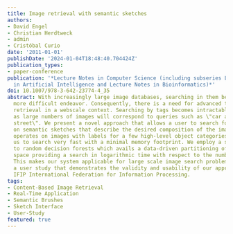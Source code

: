 ```yaml
---
title: Image retrieval with semantic sketches
authors:
- David Engel
- Christian Herdtweck
- admin
- Cristóbal Curio
date: '2011-01-01'
publishDate: '2024-01-04T18:48:40.704424Z'
publication_types:
- paper-conference
publication: '*Lecture Notes in Computer Science (including subseries Lecture Notes
  in Artificial Intelligence and Lecture Notes in Bioinformatics)*'
doi: 10.1007/978-3-642-23774-4_35
abstract: With increasingly large image databases, searching in them becomes an ever
  more difficult endeavor. Consequently, there is a need for advanced tools for image
  retrieval in a webscale context. Searching by tags becomes intractable in such scenarios
  as large numbers of images will correspond to queries such as \"car and house and
  street\". We present a novel approach that allows a user to search for images based
  on semantic sketches that describe the desired composition of the image. Our system
  operates on images with labels for a few high-level object categories, allowing
  us to search very fast with a minimal memory footprint. We employ a structure similar
  to random decision forests which avails a data-driven partitioning of the image
  space providing a search in logarithmic time with respect to the number of images.
  This makes our system applicable for large scale image search problems. We performed
  a user study that demonstrates the validity and usability of our approach. © 2011
  IFIP International Federation for Information Processing.
tags:
- Content-Based Image Retrieval
- Real-Time Application
- Semantic Brushes
- Sketch Interface
- User-Study
featured: true
---
```

